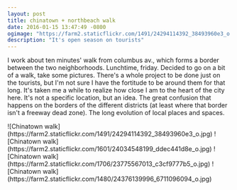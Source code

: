 ```yaml
---
layout: post
title: chinatown + northbeach walk
date: 2016-01-15 13:47:49 -0800
ogimage: "https://farm2.staticflickr.com/1491/24294114392_38493960e3_o.jpg"
description: "It's open season on tourists"
---
```


I work about ten minutes' walk from columbus av., which forms a border between the two neighborhoods. Lunchtime, friday. Decided to go on a bit of a walk, take some pictures. There's a whole project to be done just on the tourists, but I'm not sure I have the fortitude to be around them for that long. It's taken me a while to realize how close I am to the heart of the city here. It's not a specific location, but an idea. The great confusion that happens on the borders of the different districts (at least where that border isn't a freeway dead zone). The long evolution of local places and spaces. 

<span style="display:block;" class="center">
  ![Chinatown walk](https://farm2.staticflickr.com/1491/24294114392_38493960e3_o.jpg)
  ![Chinatown walk](https://farm2.staticflickr.com/1601/24034548199_ddec441d8e_o.jpg)
  ![Chinatown walk](https://farm2.staticflickr.com/1706/23775567013_c3cf9777b5_o.jpg)
  ![Chinatown walk](https://farm2.staticflickr.com/1480/24376139996_6711096094_o.jpg)
</span>
